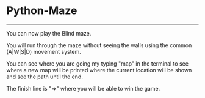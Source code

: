 # Python-Maze
----------
You can now play the Blind maze. 

You will run through the maze without seeing the walls using the common (A|W|S|D) movement system.

You can see where you are going my typing "map" in the terminal to see where a new map will be printed where the current location will be shown and see the path until the end. 

The finish line is "=>" where you will be able to win the game.
